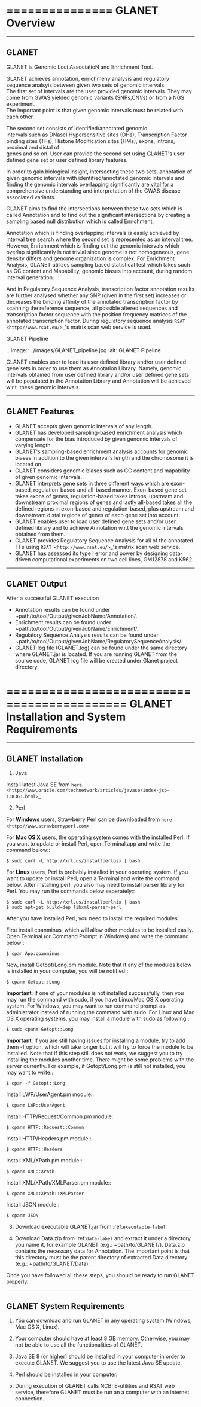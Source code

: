===============
GLANET Overview
===============

------
GLANET
------

GLANET is Genomic Loci AssociatioN and Enrichment Tool.

GLANET achieves annotation, enrichmeny analysis and regulatory sequence analsyis 
between given two sets of genomic intervals.                                                                                                             
The first set of intervals are the user provided genomic intervals.
They may come from GWAS yielded genomic variants (SNPs,CNVs) or from a NGS experiment.  
The important point is that given genomic intervals must be related with each other.

The second set consists of identified/annotated genomic                                                                                 
intervals such as DNaseI Hypersensitive sites (DHs), Transcription Factor                                                                              
binding sites (TFs), Histone Modification sites (HMs), exons, introns, proximal and distal of                                                          
genes and so on.  User can provide the second set using GLANET's user defined gene set
or user defined library features.
                                                                                                                                   
In order to gain biological insight, intersecting these two sets, annotation of given genomic intervals 
with identified/annotated genomic intervals and finding the genomic intervals overlapping significantly are vital 
for a comprehensive understanding and interpretation of the GWAS disease associated variants.

GLANET aims to find the intersections between these two sets which is called Annotation and to find out the 
significant intersections by creating a sampling based null distribution which is called Enrichment. 

Annotation which is finding overlapping intervals is easily achieved by interval tree search where the second set is 
represented as an interval tree. 
However, Enrichment which is finding out the genomic intervals which overlap significantly is not trivial 
since genome is not homogeneous, gene density differs and genome organization is complex. 
For Enrichment Analysis, GLANET utilizes sampling based statistical test which takes 
such as GC content and Mapability, genomic biases into account, during random interval generation. 

And in Regulatory Sequence Analysis, transcription factor annotation results are further analysed whether any SNP (given in the first set) 
increases or decreases the binding affinity of the annotated transcription factor by scanning the reference sequence, 
all possible altered sequences and transcription factor sequence with the position frequency matrices 
of the annotated transcription factor. 
During regulatory sequence analysis `RSAT <http://www.rsat.eu/>`_'s matrix scan web service is used.

GLANET Pipeline

.. image:: ../images/GLANET_pipeline.jpg
    :alt: GLANET Pipeline

GLANET enables user to load its user defined library and/or user defined gene sets in order to use them as Annotation Library. 
Namely, genomic intervals obtained from user defined library and/or user defined gene sets will be populated in the Annotation Library
and Annotation will be achieved w.r.t. these genomic intervals.

---------------
GLANET Features
---------------

* GLANET accepts given genomic intervals of any length.
* GLANET has developed sampling-based enrichment analysis which compensate for the bias introduced by given genomic intervals of varying length.
* GLANET's sampling-based enrichment analysis accounts for genomic biases in addition to the given interval's length and the chromosome it is located on.
* GLANET considers genomic biases such as GC content and mapability of given genomic intervals.
* GLANET interprets gene sets in three different ways which are exon-based, regulation-based and all-based manner.
  Exon-based gene set takes exons of genes, regulation-based takes introns, upstream and downstream proximal regions of genes 
  and lastly all-based takes all the defined regions in exon-based and regulation-based, plus upstream and downstream distal regions of genes of each gene set into account.
* GLANET enables user to load user defined gene sets and/or user defined library and to achieve Annotation w.r.t the genomic intervals obtained from them.
* GLANET provides Regulatory Sequence Analysis for all of the annotated TFs using `RSAT <http://www.rsat.eu/>`_'s matrix scan web service.
* GLANET has assessed its type I error and power by designing data-driven computational experiments on two cell lines, GM12878 and K562.


-------------
GLANET Output
-------------

After a successful GLANET execution 

* Annotation results can be found under ~path/to/tool/Output/givenJobName/Annotation/.
* Enrichment results can be found under ~path/to/tool/Output/givenJobName/Enrichment/.
* Regulatory Sequence Analysis results can be found under ~path/to/tool/Output/givenJobName/RegulatorySequenceAnalysis/.
* GLANET log file (GLANET.log) can be found under the same directory where GLANET.jar is located. If you are running GLANET from the source code, GLANET log file will be created under Glanet project directory.

===========================================
GLANET Installation and System Requirements
===========================================

-------------------
GLANET Installation
-------------------

1. Java

Install latest Java SE from `here <http://www.oracle.com/technetwork/articles/javase/index-jsp-138363.html>`_

2. Perl

For **Windows** users, Strawberry Perl can be downloaded from `here <http://www.strawberryperl.com>`_

For **Mac OS X** users, the operating system comes with the installed Perl. If you want to update or install Perl, open Terminal.app and write the command below::

	$ sudo curl -L http://xrl.us/installperlosx | bash

For **Linux** users, Perl is probably installed in your operating system. If you want to update or install Perl, open a Terminal and write the command below. After installing perl, you also may need to install parser library for Perl. You may run the commands below seperately::

	$ sudo curl -L http://xrl.us/installperlnix | bash
	$ sudo apt-get build-dep libxml-parser-perl

After you have installed Perl, you need to install the required modules.

First install cpanminus, which will allow other modules to be installed easily. Open Terminal (or Command Prompt in Windows) and write the command below::

	$ cpan App:cpanminus

Now, install Getopt/Long.pm module. Note that if any of the modules below is installed in your computer, you will be notified::

	$ cpanm Getopt::Long

**Important**: If one of your modules is not installed successfully, then you may run the command with sudo, if you have Linux/Mac OS X operating system. For Windows, you may want to run command prompt as administrator instead of running the command with sudo. For Linux and Mac OS X operating systems, you may install a module with sudo as following::

	$ sudo cpanm Getopt::Long

**Important**: If you are still having issues for installing a module, try to add them -f option, which will take longer but it will try to force the module to be installed.  Note that if this step still does not work, we suggest you to try installing the modules another time. There might be some problems with the server currently. For example, if Getopt/Long.pm is still not installed, you may want to write::

	$ cpan -f Getopt::Long

Install LWP/UserAgent.pm module::

	$ cpanm LWP::UserAgent

Install HTTP/Request/Common.pm module::

	$ cpanm HTTP::Request::Common

Install HTTP/Headers.pm module::

	$ cpanm HTTP::Headers

Install XML/XPath.pm module::

	$ cpanm XML::XPath

Install XML/XPath/XMLParser.pm module::

	$ cpanm XML::XPath::XMLParser
	
Install JSON module::

	$ cpanm JSON
	
3. Download executable GLANET.jar from :ref:`executable-label`
	
4. Download Data.zip from :ref:`data-label` and extract it under a directory you name it, for example GLANET (e.g.: ~path/to/GLANET/). 
   Data.zip contains the necessary data for Annotation.	
   The important point is that this directory must be the parent directory of extracted Data directory (e.g.: ~path/to/GLANET/Data).
   

Once you have followed all these steps, you should be ready to run GLANET properly.

--------------------------
GLANET System Requirements
--------------------------

1. You can download and run GLANET in any operating system (Windows, Mac OS X, Linux).

2. Your computer should have at least 8 GB memory. Otherwise, you may not be able to use all the functionalities of GLANET.

3. Java SE 8 (or higher) should be installed in your computer in order to execute GLANET. We suggest you to use the latest Java SE update.

4. Perl should be installed in your computer.

5. During execution of GLANET calls NCBI E-utilities and RSAT web service, therefore GLANET must be run an a computer with an internet connection.

